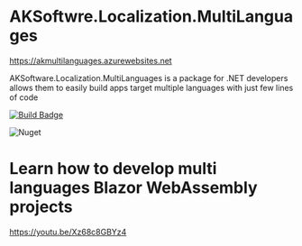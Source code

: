 # AKSoftwre.Localization.MultiLanguages

https://akmultilanguages.azurewebsites.net

AKSoftware.Localization.MultiLanguages is a package for .NET developers allows them to easily build apps target multiple languages with just few lines of code

[![Build Badge](https://aksoftware98.visualstudio.com/AkMultiLanguages/_apis/build/status/aksoftware98.multilanguages?branchName=master)](https://aksoftware98.visualstudio.com/AkMultiLanguages/_build/latest?definitionId=4&branchName=master)

![Nuget](https://img.shields.io/nuget/dt/AKSoftware.Localization.MultiLanguages?color=nuget&label=Nuget&style=plastic)

# Learn how to develop multi languages Blazor WebAssembly projects
https://youtu.be/Xz68c8GBYz4



